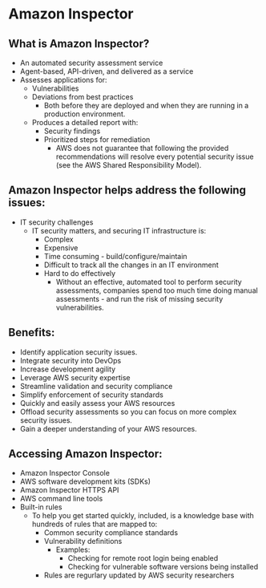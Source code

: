 # Amazon Inspector

## What is Amazon Inspector? 
* An automated security assessment service
* Agent-based, API-driven, and delivered as a service
* Assesses applications for:
  * Vulnerabilities
  * Deviations from best practices
    * Both before they are deployed and when they are running in a 
      production environment.
  * Produces a detailed report with:
    * Security findings
    * Prioritized steps for remediation
      * AWS does not guarantee that following the provided 
        recommendations will resolve every potential security issue 
        (see the AWS Shared Responsibility Model).

## Amazon Inspector helps address the following issues:
* IT security challenges
  * IT security matters, and securing IT infrastructure is:
    * Complex
    * Expensive
    * Time consuming - build/configure/maintain
    * Difficult to track all the changes in an IT environment
    * Hard to do effectively
      * Without an effective, automated tool to perform security
        assessments, companies spend too much time doing manual
        assessments - and run the risk of missing security 
        vulnerabilities.

## Benefits:
* Identify application security issues.
* Integrate security into DevOps
* Increase development agility
* Leverage AWS security expertise
* Streamline validation and security compliance
* Simplify enforcement of security standards
* Quickly and easily assess your AWS resources
* Offload security assessments so you can focus on more complex 
  security issues.
* Gain a deeper understanding of your AWS resources.

## Accessing Amazon Inspector:
* Amazon Inspector Console
* AWS software development kits (SDKs)
* Amazon Inspector HTTPS API
* AWS command line tools
* Built-in rules
  * To help you get started quickly, included, is a knowledge base with 
    hundreds of rules that are mapped to:
    * Common security compliance standards
    * Vulnerability definitions
      * Examples:  
        * Checking for remote root login being enabled
        * Checking for vulnerable software versions being installed
    * Rules are regurlary updated by AWS security researchers

